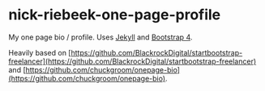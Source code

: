 # nick-riebeek-one-page-profile

My one page bio / profile.  Uses [Jekyll](https://jekyllrb.com/) and [Bootstrap 4](https://getbootstrap.com/).

Heavily based on [https://github.com/BlackrockDigital/startbootstrap-freelancer](https://github.com/BlackrockDigital/startbootstrap-freelancer) and [https://github.com/chuckgroom/onepage-bio](https://github.com/chuckgroom/onepage-bio).
